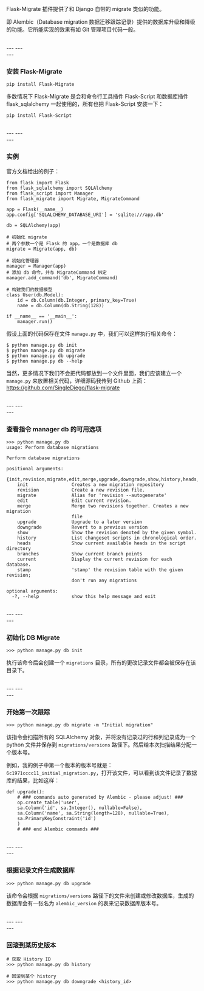 Flask-Migrate 插件提供了和 Django 自带的 migrate 类似的功能。

即 Alembic（Database migration 数据迁移跟踪记录）提供的数据库升级和降级的功能。它所能实现的效果有如 Git 管理项目代码一般。

<br>
---
---
<br>
---

### 安装 Flask-Migrate
```
pip install Flask-Migrate
```

多数情况下 Flask-Migrate 是会和命令行工具插件 Flask-Script 和数据库插件 flask_sqlalchemy 一起使用的，所有也把 Flask-Script 安装一下：
```
pip install Flask-Script 
```

<br>
---
---
<br>
---

### 实例

官方文档给出的例子：
```
from flask import Flask
from flask_sqlalchemy import SQLAlchemy
from flask_script import Manager
from flask_migrate import Migrate, MigrateCommand

app = Flask(__name__)
app.config['SQLALCHEMY_DATABASE_URI'] = 'sqlite:///app.db'

db = SQLAlchemy(app)

# 初始化 migrate
# 两个参数一个是 Flask 的 app，一个是数据库 db
migrate = Migrate(app, db)

# 初始化管理器
manager = Manager(app)
# 添加 db 命令，并与 MigrateCommand 绑定
manager.add_command('db', MigrateCommand)

# 构建我们的数据模型
class User(db.Model):
    id = db.Column(db.Integer, primary_key=True)
    name = db.Column(db.String(128))

if __name__ == '__main__':
    manager.run()
```

假设上面的代码保存在文件 ``manage.py`` 中，我们可以这样执行相关命令：
```
$ python manage.py db init
$ python manage.py db migrate
$ python manage.py db upgrade
$ python manage.py db --help
```

当然，更多情况下我们不会把代码都放到一个文件里面，我们应该建立一个 ``manage.py`` 来放置相关代码，详细源码我传到 Github 上面：https://github.com/SingleDiego/flask-migrate

<br>
---
---
<br>
---

### 查看指令 manager db 的可用选项 

```
>>> python manage.py db
usage: Perform database migrations

Perform database migrations

positional arguments:
  {init,revision,migrate,edit,merge,upgrade,downgrade,show,history,heads,branches,current,stamp}
    init                Creates a new migration repository
    revision            Create a new revision file.
    migrate             Alias for 'revision --autogenerate'
    edit                Edit current revision.
    merge               Merge two revisions together. Creates a new migration
                        file
    upgrade             Upgrade to a later version
    downgrade           Revert to a previous version
    show                Show the revision denoted by the given symbol.
    history             List changeset scripts in chronological order.
    heads               Show current available heads in the script directory
    branches            Show current branch points
    current             Display the current revision for each database.
    stamp               'stamp' the revision table with the given revision;
                        don't run any migrations

optional arguments:
  -?, --help            show this help message and exit
```

<br>
---
---
<br>
---

### 初始化 DB Migrate

```
>>> python manage.py db init
```

执行该命令后会创建一个 ``migrations`` 目录，所有的更改记录文件都会被保存在该目录下。

<br>
---
---
<br>
---

### 开始第一次跟踪
```
>>> python manage.py db migrate -m "Initial migration"
```

该指令会扫描所有的 SQLAlchemy 对象，并将没有记录过的行和列记录成为一个 python 文件并保存到 ``migrations/versions`` 路径下。然后给本次扫描结果分配一个版本号。

例如，我的例子中第一个版本的版本号就是： ``6c1971cccc11_initial_migration.py``，打开该文件，可以看到该文件记录了数据库的结果，比如这样：
```
def upgrade():
    # ### commands auto generated by Alembic - please adjust! ###
    op.create_table('user',
    sa.Column('id', sa.Integer(), nullable=False),
    sa.Column('name', sa.String(length=128), nullable=True),
    sa.PrimaryKeyConstraint('id')
    )
    # ### end Alembic commands ###
```

<br>
---
---
<br>
---

### 根据记录文件生成数据库
```
>>> python manage.py db upgrade
```

该命令会根据 ``migrations/versions`` 路径下的文件来创建或修改数据库，生成的数据库会有一张名为 ``alembic_version`` 的表来记录数据库版本号。

<br>
---
---
<br>
---

### 回滚到某历史版本
```
# 获取 History ID
>>> python manage.py db history

# 回滚到某个 history
>>> python manage.py db downgrade <history_id>
```
